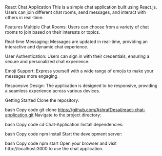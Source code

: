 React Chat Application
This is a simple chat application built using React.js. Users can join different chat rooms, send messages, and interact with others in real-time.

Features
Multiple Chat Rooms: Users can choose from a variety of chat rooms to join based on their interests or topics.

Real-time Messaging: Messages are updated in real-time, providing an interactive and dynamic chat experience.

User Authentication: Users can sign in with their credentials, ensuring a secure and personalized chat experience.

Emoji Support: Express yourself with a wide range of emojis to make your messages more engaging.

Responsive Design: The application is designed to be responsive, providing a seamless experience across various devices.

Getting Started
Clone the repository:

bash
Copy code
git clone https://github.com/AshrafDesai/react-chat-application.git
Navigate to the project directory:

bash
Copy code
cd Chat-Application
Install dependencies:

bash
Copy code
npm install
Start the development server:

bash
Copy code
npm start
Open your browser and visit http://localhost:3000 to use the chat application.
